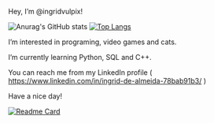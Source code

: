 Hey, I’m @ingridvulpix!

![Anurag's GitHub stats](https://github-readme-stats.vercel.app/api?username=ingridvulpix&show_icons=true&theme=dracula&include_all_commits=true)
[![Top Langs](https://github-readme-stats.vercel.app/api/top-langs/?username=ingridvulpix&layout=compact&hide=html&theme=dracula)](https://https://github.com/ingridvulpix/ingridvulpix)

I’m interested in programing, video games and cats.

I’m currently learning Python, SQL and C++.


You can reach me from my LinkedIn profile ( https://www.linkedin.com/in/ingrid-de-almeida-78bab91b3/ )


Have a nice day! 

[![Readme Card](https://github-readme-stats.vercel.app/api/pin/?username=ingridvulpix&repo=rpg&theme=dracula)](https://https://github.com/ingridvulpix/RPG)
